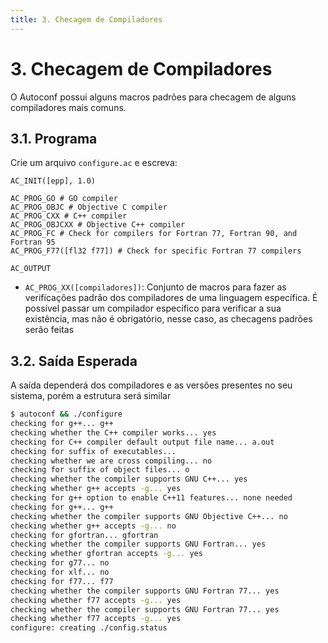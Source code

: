 ```yaml
---
title: 3. Checagem de Compiladores
---
```


# 3. Checagem de Compiladores

O Autoconf possui alguns macros padrões para checagem de alguns compiladores
mais comuns.

## 3.1. Programa

Crie um arquivo `configure.ac` e escreva:

```autoconf
AC_INIT([epp], 1.0)

AC_PROG_GO # GO compiler
AC_PROG_OBJC # Objective C compiler
AC_PROG_CXX # C++ compiler
AC_PROG_OBJCXX # Objective C++ compiler
AC_PROG_FC # Check for compilers for Fortran 77, Fortran 90, and Fortran 95
AC_PROG_F77([fl32 f77]) # Check for specific Fortran 77 compilers

AC_OUTPUT
```

- `AC_PROG_XX([compiladores])`: Conjunto de macros para fazer as verificações
  padrão dos compiladores de uma linguagem específica. É possível passar um
  compilador específico para verificar a sua existência, mas não é obrigatório,
  nesse caso, as checagens padrões serão feitas

## 3.2. Saída Esperada

A saída dependerá dos compiladores e as versões presentes no seu sistema, porém
a estrutura será similar

```sh
$ autoconf && ./configure
checking for g++... g++
checking whether the C++ compiler works... yes
checking for C++ compiler default output file name... a.out
checking for suffix of executables...
checking whether we are cross compiling... no
checking for suffix of object files... o
checking whether the compiler supports GNU C++... yes
checking whether g++ accepts -g... yes
checking for g++ option to enable C++11 features... none needed
checking for g++... g++
checking whether the compiler supports GNU Objective C++... no
checking whether g++ accepts -g... no
checking for gfortran... gfortran
checking whether the compiler supports GNU Fortran... yes
checking whether gfortran accepts -g... yes
checking for g77... no
checking for xlf... no
checking for f77... f77
checking whether the compiler supports GNU Fortran 77... yes
checking whether f77 accepts -g... yes
checking whether the compiler supports GNU Fortran 77... yes
checking whether f77 accepts -g... yes
configure: creating ./config.status
```
